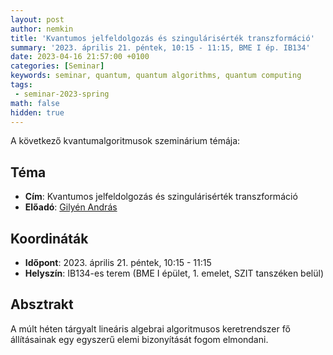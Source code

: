 ```yaml
---
layout: post
author: nemkin
title: 'Kvantumos jelfeldolgozás és szingulárisérték transzformáció'
summary: '2023. április 21. péntek, 10:15 - 11:15, BME I ép. IB134'
date: 2023-04-16 21:57:00 +0100
categories: [Seminar]
keywords: seminar, quantum, quantum algorithms, quantum computing
tags:
 - seminar-2023-spring
math: false
hidden: true
---
```


A következő kvantumalgoritmusok szeminárium témája:

## Téma

- **Cím**: Kvantumos jelfeldolgozás és szingulárisérték transzformáció
- **Előadó**: [Gilyén András](http://gilyen.hu/)

## Koordináták

- **Időpont**: 2023. április 21. péntek, 10:15 - 11:15
- **Helyszín**: IB134-es terem (BME I épület, 1. emelet, SZIT tanszéken belül)

## Absztrakt

A múlt héten tárgyalt lineáris algebrai algoritmusos keretrendszer fő állításainak egy egyszerű elemi bizonyítását fogom elmondani.
